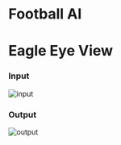 # Football AI

# Eagle Eye View

### Input

![input](detection-input.gif)

### Output

![output](detection-output.gif)
